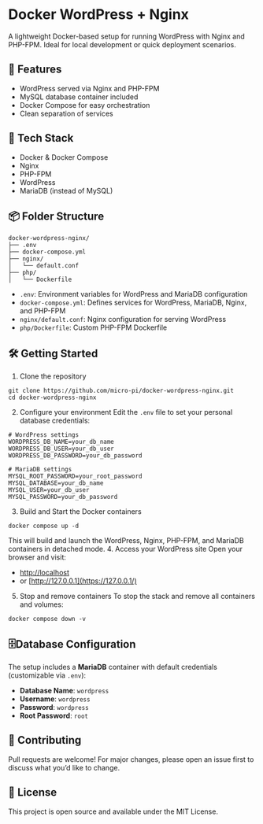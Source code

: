 
# Docker WordPress + Nginx

A lightweight Docker-based setup for running WordPress with Nginx and PHP-FPM. Ideal for local development or quick deployment scenarios.

## 🚀 Features

- WordPress served via Nginx and PHP-FPM
- MySQL database container included
- Docker Compose for easy orchestration
- Clean separation of services

## 🧰 Tech Stack

- Docker & Docker Compose
- Nginx
- PHP-FPM
- WordPress
- MariaDB (instead of MySQL)

## 📦 Folder Structure

```text
docker-wordpress-nginx/
├── .env
├── docker-compose.yml
├── nginx/
│   └── default.conf
├── php/
│   └── Dockerfile
```
- `.env`: Environment variables for WordPress and MariaDB configuration
- `docker-compose.yml`: Defines services for WordPress, MariaDB, Nginx, and PHP-FPM
- `nginx/default.conf`: Nginx configuration for serving WordPress
- `php/Dockerfile`: Custom PHP-FPM Dockerfile

## 🛠️ Getting Started
 1. Clone the repository
```text
git clone https://github.com/micro-pi/docker-wordpress-nginx.git
cd docker-wordpress-nginx
```
2. Configure your environment
Edit the `.env` file to set your personal database credentials:
```text
# WordPress settings
WORDPRESS_DB_NAME=your_db_name
WORDPRESS_DB_USER=your_db_user
WORDPRESS_DB_PASSWORD=your_db_password

# MariaDB settings
MYSQL_ROOT_PASSWORD=your_root_password
MYSQL_DATABASE=your_db_name
MYSQL_USER=your_db_user
MYSQL_PASSWORD=your_db_password
```
3. Build and Start the Docker containers
```text
docker compose up -d
```
This will build and launch the WordPress, Nginx, PHP-FPM, and MariaDB containers in detached mode.
4. Access your WordPress site
Open your browser and visit:
-   [http://localhost](https://localhost/)
-   or [http://127.0.0.1](https://127.0.0.1/)
5. Stop and remove containers
To stop the stack and remove all containers and volumes:
```text
docker compose down -v
```

## 🗄️Database Configuration
The setup includes a **MariaDB** container with default credentials (customizable via `.env`):
-   **Database Name**: `wordpress`
-   **Username**: `wordpress`
-   **Password**: `wordpress`
-   **Root Password**: `root`

## 🤝 Contributing
Pull requests are welcome! For major changes, please open an issue first to discuss what you’d like to change.

## 📄 License
This project is open source and available under the MIT License.
